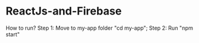 # ReactJs-and-Firebase
How to run?
Step 1: Move to my-app folder "cd my-app";
Step 2: Run "npm start"
